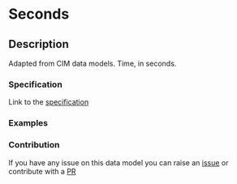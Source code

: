 # Seconds

## Description 

Adapted from CIM data models. Time, in seconds.
### Specification

Link to the [specification](https://smart-data-models.github.io/dataModel.EnergyCIM/Seconds/doc/spec.md)
### Examples
### Contribution

 If you have any issue on this data model you can raise an [issue](https://github.com/smart-data-models/dataModel.EnergyCIM/issues)  or contribute with a [PR](https://github.com/smart-data-models/dataModel.EnergyCIM/pulls)